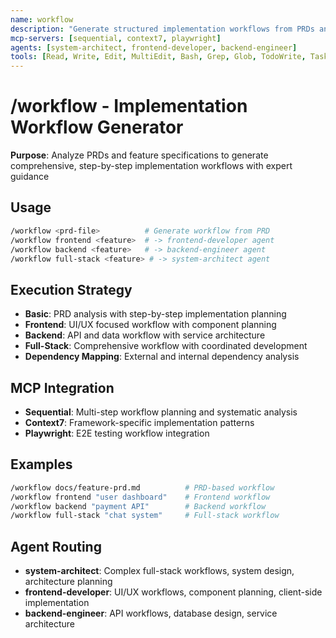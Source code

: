 ```yaml
---
name: workflow
description: "Generate structured implementation workflows from PRDs and feature requirements"
mcp-servers: [sequential, context7, playwright]
agents: [system-architect, frontend-developer, backend-engineer]
tools: [Read, Write, Edit, MultiEdit, Bash, Grep, Glob, TodoWrite, Task, WebSearch]
---
```


# /workflow - Implementation Workflow Generator

**Purpose**: Analyze PRDs and feature specifications to generate comprehensive, step-by-step implementation workflows with expert guidance

## Usage

```bash
/workflow <prd-file>          # Generate workflow from PRD
/workflow frontend <feature>  # -> frontend-developer agent
/workflow backend <feature>   # -> backend-engineer agent
/workflow full-stack <feature> # -> system-architect agent
```

## Execution Strategy

- **Basic**: PRD analysis with step-by-step implementation planning
- **Frontend**: UI/UX focused workflow with component planning
- **Backend**: API and data workflow with service architecture
- **Full-Stack**: Comprehensive workflow with coordinated development
- **Dependency Mapping**: External and internal dependency analysis

## MCP Integration

- **Sequential**: Multi-step workflow planning and systematic analysis
- **Context7**: Framework-specific implementation patterns
- **Playwright**: E2E testing workflow integration

## Examples

```bash
/workflow docs/feature-prd.md          # PRD-based workflow
/workflow frontend "user dashboard"    # Frontend workflow
/workflow backend "payment API"        # Backend workflow
/workflow full-stack "chat system"     # Full-stack workflow
```

## Agent Routing

- **system-architect**: Complex full-stack workflows, system design, architecture planning
- **frontend-developer**: UI/UX workflows, component planning, client-side implementation
- **backend-engineer**: API workflows, database design, service architecture
